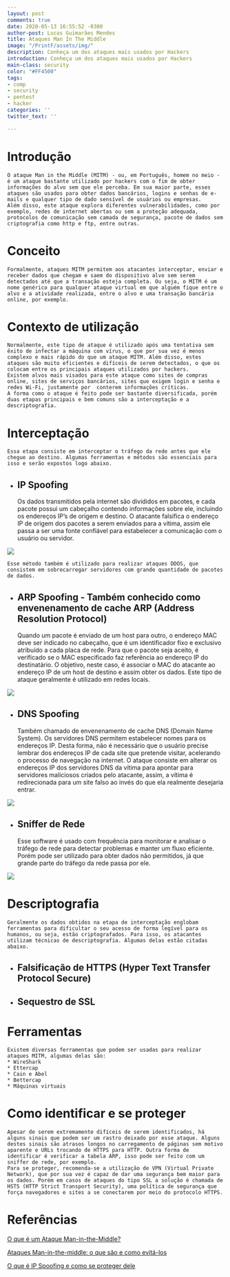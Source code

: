 ```yaml
---
layout: post
comments: true
date: 2020-05-13 16:55:52 -0300
author-post: Lucas Guimarães Mendes
title: Ataques Man In The Middle
image: "/PrintF/assets/img/"
description: Conheça um dos ataques mais usados por Hackers
introduction: Conheça um dos ataques mais usados por Hackers
main-class: security
color: "#FF4500"
tags:
- comp
- security
- pentest
- hacker
categories: ''
twitter_text: ''

---
```

# Introdução
	O ataque Man in the Middle (MITM) - ou, em Português, homem no meio - é um ataque bastante utilizado por hackers com o fim de obter informações do alvo sem que ele perceba. Em sua maior parte, esses ataques são usados para obter dados bancários, logins e senhas de e-mails e qualquer tipo de dado sensível de usuários ou empresas.
	Além disso, este ataque explora diferentes vulnerabilidades, como por exemplo, redes de internet abertas ou sem a proteção adequada, protocolos de comunicação sem camada de segurança, pacote de dados sem criptografia como http e ftp, entre outras.
  
# Conceito
	Formalmente, ataques MITM permitem aos atacantes interceptar, enviar e receber dados que chegam e saem do dispositivo alvo sem serem detectados até que a transação esteja completa. Ou seja, o MITM é um nome genérico para qualquer ataque virtual em que alguém fique entre o alvo e a atividade realizada, entre o alvo e uma transação bancária online, por exemplo.
 
# Contexto de utilização
	Normalmente, este tipo de ataque é utilizado após uma tentativa sem êxito de infectar a máquina com vírus, o que por sua vez é menos complexo e mais rápido do que um ataque MITM. Além disso, estes ataques são muito eficientes e difíceis de serem detectados, o que os colocam entre os principais ataques utilizados por hackers.
	Existem alvos mais visados para este ataque como sites de compras online, sites de serviços bancários, sites que exigem login e senha e redes Wi-Fi, justamente por  conterem informações críticas.
	A forma como o ataque é feito pode ser bastante diversificada, porém duas etapas principais e bem comuns são a interceptação e a descriptografia.
  
# Interceptação
	Essa etapa consiste em interceptar o tráfego da rede antes que ele chegue ao destino. Algumas ferramentas e métodos são essenciais para isso e serão expostos logo abaixo.
  
  * ## IP Spoofing
	Os dados transmitidos pela internet são divididos em pacotes, e cada pacote possui um cabeçalho contendo informações sobre ele, incluindo os endereços IP’s de origem e destino.
	O atacante falsifica o endereço IP de origem dos pacotes a serem enviados para a vítima, assim ele passa a ser uma fonte confiável para estabelecer a comunicação com o usuário ou servidor.

![](/PrintF/assets/img/downloads/imagem1.png)
  
	Esse método também é utilizado para realizar ataques DDOS, que consistem em sobrecarregar servidores com grande quantidade de pacotes de dados.
  
  * ## ARP Spoofing - Também conhecido como envenenamento de cache ARP (Address Resolution Protocol)
	
    Quando um pacote é enviado de um host para outro, o endereço MAC deve ser indicado no cabeçalho, que é um identificador fixo e exclusivo atribuído a cada placa de rede. Para que o pacote seja aceito, é verificado se o MAC especificado faz referência ao endereço IP do destinatário. 
	O objetivo, neste caso, é associar o MAC do atacante ao endereço IP de um host de destino e assim obter os dados.  Este tipo de ataque geralmente é utilizado em redes locais.

![](/PrintF/assets/img/downloads/imagem2.png)

* ## DNS Spoofing

	Também chamado de envenenamento de cache DNS (Domain Name System).
	Os servidores DNS permitem estabelecer nomes para os endereços IP. Desta forma, não é necessário que o usuário precise lembrar dos endereços IP de cada site que pretende visitar, acelerando o processo de navegação na internet.
	O ataque consiste em alterar os endereços IP dos servidores DNS da vítima para apontar para servidores maliciosos criados pelo atacante, assim, a vítima é redirecionada para um site falso ao invés do que ela realmente desejaria entrar.

![](/PrintF/assets/img/downloads/imagem3.png)

* ## Sniffer de Rede
	
    Esse software é usado com frequência para monitorar e analisar o tráfego de rede para detectar problemas e manter um fluxo eficiente. Porém pode ser utilizado para obter dados não permitidos, já que grande parte do tráfego da rede passa por ele.
    
![](/PrintF/assets/img/downloads/imagem4.png)

# Descriptografia
	Geralmente os dados obtidos na etapa de interceptação englobam ferramentas para dificultar o seu acesso de forma legível para os humanos, ou seja, estão criptografados. Para isso, os atacantes utilizam técnicas de descriptografia. Algumas delas estão citadas abaixo.
    
* ## Falsificação de HTTPS (Hyper Text Transfer Protocol Secure)
* ## Sequestro de SSL

# Ferramentas
	Existem diversas ferramentas que podem ser usadas para realizar ataques MITM, algumas delas são:
    * WireShark
	* Ettercap
	* Cain e Abel
	* Bettercap
	* Máquinas virtuais
    
# Como identificar e se proteger
	Apesar de serem extremamente difíceis de serem identificados, há alguns sinais que podem ser um rastro deixado por esse ataque. Alguns destes sinais são atrasos longos no carregamento de páginas sem motivo aparente e URLs trocando de HTTPS para HTTP. Outra forma de identificar é verificar a tabela ARP, isso pode ser feito com um sniffer de rede, por exemplo.
	Para se proteger, recomenda-se a utilização de VPN (Virtual Private Network), que por sua vez é capaz de dar uma segurança bem maior para os dados. Porém em casos de ataques do tipo SSL a solução é chamada de HSTS (HTTP Strict Transport Security), uma política de segurança que força navegadores e sites a se conectarem por meio do protocolo HTTPS.
    
# Referências

[O que é um Ataque Man-in-the-Middle?](https://www.kaspersky.com.br/blog/what-is-a-man-in-the-middle-attack/462)

[Ataques Man-in-the-middle: o que são e como evitá-los](https://www.avg.com/pt/signal/man-in-the-middle-attack)

[O que é IP Spoofing e como se proteger dele](https://www.binarionet.com.br/2019/07/22/o-que-e-ip-spoofing-e-como-se-proteger-dele/)
